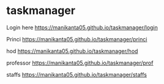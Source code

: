 # taskmanager

Login here https://manikanta05.github.io/taskmanager/login

Princi https://manikanta05.github.io/taskmanager/princi

hod https://manikanta05.github.io/taskmanager/hod

professor https://manikanta05.github.io/taskmanager/prof

staffs https://manikanta05.github.io/taskmanager/staffs
